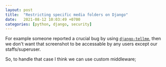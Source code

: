 ```yaml
---
layout: post
title:  "Restricting specific media folders on Django"
date:   2021-08-12 10:03:49 +0700
categories: [python, django, security]
---
```


For example someone reported a crucial bug by using [`django-tellme`](https://github.com/ludrao/django-tellme),
then we don't want that screenshot to be accessable by any users except our staffs/superuser.

So, to handle that case I think we can use custom middleware;

